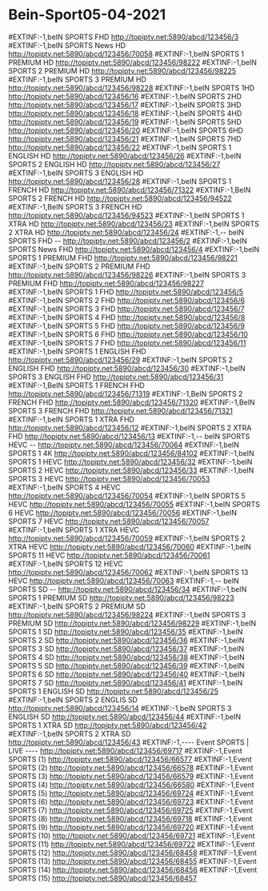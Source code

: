 # Bein-Sport05-04-2021
#EXTINF:-1,beIN SPORTS FHD http://topiptv.net:5890/abcd/123456/3 #EXTINF:-1,beIN SPORTS News HD http://topiptv.net:5890/abcd/123456/70058 #EXTINF:-1,beIN SPORTS 1 PREMIUM HD http://topiptv.net:5890/abcd/123456/98222 #EXTINF:-1,beIN SPORTS 2 PREMIUM HD http://topiptv.net:5890/abcd/123456/98225 #EXTINF:-1,beIN SPORTS 3 PREMIUM HD http://topiptv.net:5890/abcd/123456/98228 #EXTINF:-1,beIN SPORTS 1HD http://topiptv.net:5890/abcd/123456/16 #EXTINF:-1,beIN SPORTS 2HD http://topiptv.net:5890/abcd/123456/17 #EXTINF:-1,beIN SPORTS 3HD http://topiptv.net:5890/abcd/123456/18 #EXTINF:-1,beIN SPORTS 4HD http://topiptv.net:5890/abcd/123456/19 #EXTINF:-1,beIN SPORTS 5HD http://topiptv.net:5890/abcd/123456/20 #EXTINF:-1,beIN SPORTS 6HD http://topiptv.net:5890/abcd/123456/21 #EXTINF:-1,beIN SPORTS 7HD http://topiptv.net:5890/abcd/123456/22 #EXTINF:-1,beIN SPORTS 1 ENGLISH HD http://topiptv.net:5890/abcd/123456/26 #EXTINF:-1,beIN SPORTS 2 ENGLISH HD http://topiptv.net:5890/abcd/123456/27 #EXTINF:-1,beIN SPORTS 3 ENGLISH HD http://topiptv.net:5890/abcd/123456/28 #EXTINF:-1,beIN SPORTS 1 FRENCH HD http://topiptv.net:5890/abcd/123456/71322 #EXTINF:-1,BeIN SPORTS 2 FRENCH HD http://topiptv.net:5890/abcd/123456/94522 #EXTINF:-1,BeIN SPORTS 3 FRENCH HD http://topiptv.net:5890/abcd/123456/94523 #EXTINF:-1,beIN SPORTS 1 XTRA HD http://topiptv.net:5890/abcd/123456/23 #EXTINF:-1,beIN SPORTS 2 XTRA HD http://topiptv.net:5890/abcd/123456/24 #EXTINF:-1,-- beIN SPORTS FHD -- http://topiptv.net:5890/abcd/123456/2 #EXTINF:-1,beIN SPORTS News FHD http://topiptv.net:5890/abcd/123456/4 #EXTINF:-1,beIN SPORTS 1 PREMIUM FHD http://topiptv.net:5890/abcd/123456/98221 #EXTINF:-1,beIN SPORTS 2 PREMIUM FHD http://topiptv.net:5890/abcd/123456/98226 #EXTINF:-1,beIN SPORTS 3 PREMIUM FHD http://topiptv.net:5890/abcd/123456/98227 #EXTINF:-1,beIN SPORTS 1 FHD http://topiptv.net:5890/abcd/123456/5 #EXTINF:-1,beIN SPORTS 2 FHD http://topiptv.net:5890/abcd/123456/6 #EXTINF:-1,beIN SPORTS 3 FHD http://topiptv.net:5890/abcd/123456/7 #EXTINF:-1,beIN SPORTS 4 FHD http://topiptv.net:5890/abcd/123456/8 #EXTINF:-1,beIN SPORTS 5 FHD http://topiptv.net:5890/abcd/123456/9 #EXTINF:-1,beIN SPORTS 6 FHD http://topiptv.net:5890/abcd/123456/10 #EXTINF:-1,beIN SPORTS 7 FHD http://topiptv.net:5890/abcd/123456/11 #EXTINF:-1,beIN SPORTS 1 ENGLISH FHD http://topiptv.net:5890/abcd/123456/29 #EXTINF:-1,beIN SPORTS 2 ENGLISH FHD http://topiptv.net:5890/abcd/123456/30 #EXTINF:-1,beIN SPORTS 3 ENGLISH  FHD http://topiptv.net:5890/abcd/123456/31 #EXTINF:-1,BeIN SPORTS 1 FRENCH FHD http://topiptv.net:5890/abcd/123456/71319 #EXTINF:-1,BeIN SPORTS 2 FRENCH FHD http://topiptv.net:5890/abcd/123456/71320 #EXTINF:-1,BeIN SPORTS 3 FRENCH FHD http://topiptv.net:5890/abcd/123456/71321 #EXTINF:-1,beIN SPORTS 1 XTRA FHD http://topiptv.net:5890/abcd/123456/12 #EXTINF:-1,beIN SPORTS 2 XTRA FHD http://topiptv.net:5890/abcd/123456/13 #EXTINF:-1,-- beIN SPORTS HEVC -- http://topiptv.net:5890/abcd/123456/70064 #EXTINF:-1,beIN SPORTS 1 4K http://topiptv.net:5890/abcd/123456/84102 #EXTINF:-1,beIN SPORTS 1 HEVC http://topiptv.net:5890/abcd/123456/32 #EXTINF:-1,beIN SPORTS 2 HEVC http://topiptv.net:5890/abcd/123456/33 #EXTINF:-1,beIN SPORTS 3 HEVC http://topiptv.net:5890/abcd/123456/70053 #EXTINF:-1,beIN SPORTS 4 HEVC http://topiptv.net:5890/abcd/123456/70054 #EXTINF:-1,beIN SPORTS 5 HEVC http://topiptv.net:5890/abcd/123456/70055 #EXTINF:-1,beIN SPORTS 6 HEVC http://topiptv.net:5890/abcd/123456/70056 #EXTINF:-1,beIN SPORTS 7 HEVC http://topiptv.net:5890/abcd/123456/70057 #EXTINF:-1,beIN SPORTS 1 XTRA HEVC http://topiptv.net:5890/abcd/123456/70059 #EXTINF:-1,beIN SPORTS 2 XTRA HEVC http://topiptv.net:5890/abcd/123456/70060 #EXTINF:-1,beIN SPORTS 11 HEVC http://topiptv.net:5890/abcd/123456/70061 #EXTINF:-1,beIN SPORTS 12 HEVC http://topiptv.net:5890/abcd/123456/70062 #EXTINF:-1,beIN SPORTS 13 HEVC http://topiptv.net:5890/abcd/123456/70063 #EXTINF:-1,-- beIN SPORTS SD -- http://topiptv.net:5890/abcd/123456/34 #EXTINF:-1,beIN SPORTS 1 PREMIUM SD http://topiptv.net:5890/abcd/123456/98223 #EXTINF:-1,beIN SPORTS 2 PREMIUM SD http://topiptv.net:5890/abcd/123456/98224 #EXTINF:-1,beIN SPORTS 3 PREMIUM SD http://topiptv.net:5890/abcd/123456/98229 #EXTINF:-1,beIN SPORTS 1 SD http://topiptv.net:5890/abcd/123456/35 #EXTINF:-1,beIN SPORTS 2 SD http://topiptv.net:5890/abcd/123456/36 #EXTINF:-1,beIN SPORTS 3 SD http://topiptv.net:5890/abcd/123456/37 #EXTINF:-1,beIN SPORTS 4 SD http://topiptv.net:5890/abcd/123456/38 #EXTINF:-1,beIN SPORTS 5 SD http://topiptv.net:5890/abcd/123456/39 #EXTINF:-1,beIN SPORTS 6 SD http://topiptv.net:5890/abcd/123456/40 #EXTINF:-1,beIN SPORTS 7 SD http://topiptv.net:5890/abcd/123456/41 #EXTINF:-1,beIN SPORTS 1 ENGLISH SD http://topiptv.net:5890/abcd/123456/25 #EXTINF:-1,beIN SPORTS 2 ENGLIS SD http://topiptv.net:5890/abcd/123456/14 #EXTINF:-1,beIN SPORTS 3 ENGLISH SD http://topiptv.net:5890/abcd/123456/44 #EXTINF:-1,beIN SPORTS 1 XTRA SD http://topiptv.net:5890/abcd/123456/42 #EXTINF:-1,beIN SPORTS 2 XTRA SD http://topiptv.net:5890/abcd/123456/43 #EXTINF:-1,---- Event SPORTS | LIVE ---- http://topiptv.net:5890/abcd/123456/69717 #EXTINF:-1,Event SPORTS (1) http://topiptv.net:5890/abcd/123456/66577 #EXTINF:-1,Event SPORTS (2) http://topiptv.net:5890/abcd/123456/66578 #EXTINF:-1,Event SPORTS (3) http://topiptv.net:5890/abcd/123456/66579 #EXTINF:-1,Event SPORTS (4) http://topiptv.net:5890/abcd/123456/66580 #EXTINF:-1,Event SPORTS (5) http://topiptv.net:5890/abcd/123456/69724 #EXTINF:-1,Event SPORTS (6) http://topiptv.net:5890/abcd/123456/69723 #EXTINF:-1,Event SPORTS (7) http://topiptv.net:5890/abcd/123456/69725 #EXTINF:-1,Event SPORTS (8) http://topiptv.net:5890/abcd/123456/69718 #EXTINF:-1,Event SPORTS (9) http://topiptv.net:5890/abcd/123456/69720 #EXTINF:-1,Event SPORTS (10) http://topiptv.net:5890/abcd/123456/69721 #EXTINF:-1,Event SPORTS (11)  http://topiptv.net:5890/abcd/123456/69722 #EXTINF:-1,Event SPORTS (12)  http://topiptv.net:5890/abcd/123456/68458 #EXTINF:-1,Event SPORTS (13)  http://topiptv.net:5890/abcd/123456/68455 #EXTINF:-1,Event SPORTS (14)  http://topiptv.net:5890/abcd/123456/68456 #EXTINF:-1,Event SPORTS (15)  http://topiptv.net:5890/abcd/123456/68457
